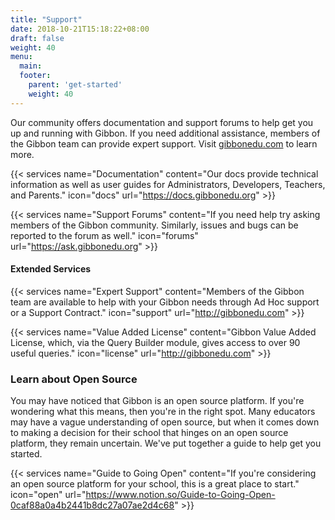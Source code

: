 ```yaml
---
title: "Support"
date: 2018-10-21T15:18:22+08:00
draft: false
weight: 40
menu:
  main:
  footer:
    parent: 'get-started'
    weight: 40
---
```


Our community offers documentation and support forums to help get you up and running with Gibbon. If you need additional assistance, members of the Gibbon team can provide expert support. Visit [gibbonedu.com](http://gibbonedu.com) to learn more.

<div class="rounded-lg overflow-hidden shadow-lg -mx-8 mt-12 mb-8 p-6">

<div class="flex flex-wrap items-stretch">

{{< services  name="Documentation" content="Our docs provide technical information as well as user guides for Administrators, Developers, Teachers, and Parents." icon="docs" url="https://docs.gibbonedu.org" >}}

{{< services  name="Support Forums" content="If you need help try asking members of the Gibbon community. Similarly, issues and bugs can be reported to the forum as well." icon="forums" url="https://ask.gibbonedu.org" >}}

</div>

#### <span class="pl-4 font-light text-gray">Extended Services</span>

<div class="flex flex-wrap items-stretch">

{{< services  name="Expert Support" content="Members of the Gibbon team are available to help with your Gibbon needs through Ad Hoc support or a Support Contract." icon="support" url="http://gibbonedu.com" >}}


{{< services  name="Value Added License" content="Gibbon Value Added License, which, via the Query Builder module, gives access to over 90 useful queries." icon="license" url="http://gibbonedu.com" >}}

</div>

</div>

### <span class="pl-4 font-light text-gray">Learn about Open Source</span>

You may have noticed that Gibbon is an open source platform. If you're wondering what this means, then you're in the right spot. Many educators may have a vague understanding of open source, but when it comes down to making a decision for their school that hinges on an open source platform, they remain uncertain. We've put together a guide to help get you started.

<div class="flex flex-wrap items-stretch">

{{< services  name="Guide to Going Open" content="If you're considering an open source platform for your school, this is a great place to start." icon="open" url="https://www.notion.so/Guide-to-Going-Open-0caf88a0a4b2441b8dc27a07ae2d4c68" >}}

</div>

